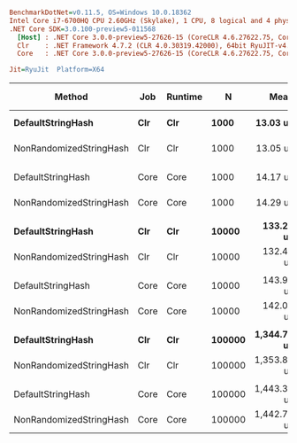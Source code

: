 ``` ini

BenchmarkDotNet=v0.11.5, OS=Windows 10.0.18362
Intel Core i7-6700HQ CPU 2.60GHz (Skylake), 1 CPU, 8 logical and 4 physical cores
.NET Core SDK=3.0.100-preview5-011568
  [Host] : .NET Core 3.0.0-preview5-27626-15 (CoreCLR 4.6.27622.75, CoreFX 4.700.19.22408), 64bit RyuJIT
  Clr    : .NET Framework 4.7.2 (CLR 4.0.30319.42000), 64bit RyuJIT-v4.8.3801.0
  Core   : .NET Core 3.0.0-preview5-27626-15 (CoreCLR 4.6.27622.75, CoreFX 4.700.19.22408), 64bit RyuJIT

Jit=RyuJit  Platform=X64  

```
|                  Method |  Job | Runtime |      N |        Mean |      Error |     StdDev | Ratio | RatioSD | Gen 0 | Gen 1 | Gen 2 | Allocated |
|------------------------ |----- |-------- |------- |------------:|-----------:|-----------:|------:|--------:|------:|------:|------:|----------:|
|       **DefaultStringHash** |  **Clr** |     **Clr** |   **1000** |    **13.03 us** |  **0.2430 us** |  **0.2273 us** |  **1.00** |    **0.00** |     **-** |     **-** |     **-** |         **-** |
| NonRandomizedStringHash |  Clr |     Clr |   1000 |    13.05 us |  0.2501 us |  0.2340 us |  1.00 |    0.03 |     - |     - |     - |         - |
|                         |      |         |        |             |            |            |       |         |       |       |       |           |
|       DefaultStringHash | Core |    Core |   1000 |    14.17 us |  0.2795 us |  0.2615 us |  1.00 |    0.00 |     - |     - |     - |         - |
| NonRandomizedStringHash | Core |    Core |   1000 |    14.29 us |  0.1666 us |  0.1476 us |  1.01 |    0.02 |     - |     - |     - |         - |
|                         |      |         |        |             |            |            |       |         |       |       |       |           |
|       **DefaultStringHash** |  **Clr** |     **Clr** |  **10000** |   **133.24 us** |  **2.5134 us** |  **2.4685 us** |  **1.00** |    **0.00** |     **-** |     **-** |     **-** |         **-** |
| NonRandomizedStringHash |  Clr |     Clr |  10000 |   132.42 us |  2.5280 us |  2.7050 us |  0.99 |    0.02 |     - |     - |     - |         - |
|                         |      |         |        |             |            |            |       |         |       |       |       |           |
|       DefaultStringHash | Core |    Core |  10000 |   143.96 us |  1.9485 us |  1.8227 us |  1.00 |    0.00 |     - |     - |     - |         - |
| NonRandomizedStringHash | Core |    Core |  10000 |   142.04 us |  2.4168 us |  2.2607 us |  0.99 |    0.02 |     - |     - |     - |         - |
|                         |      |         |        |             |            |            |       |         |       |       |       |           |
|       **DefaultStringHash** |  **Clr** |     **Clr** | **100000** | **1,344.74 us** | **14.2882 us** | **12.6661 us** |  **1.00** |    **0.00** |     **-** |     **-** |     **-** |         **-** |
| NonRandomizedStringHash |  Clr |     Clr | 100000 | 1,353.88 us | 17.7274 us | 16.5822 us |  1.01 |    0.01 |     - |     - |     - |         - |
|                         |      |         |        |             |            |            |       |         |       |       |       |           |
|       DefaultStringHash | Core |    Core | 100000 | 1,443.31 us | 10.4293 us |  9.7556 us |  1.00 |    0.00 |     - |     - |     - |         - |
| NonRandomizedStringHash | Core |    Core | 100000 | 1,442.73 us |  9.5008 us |  8.8871 us |  1.00 |    0.01 |     - |     - |     - |         - |
